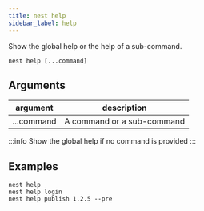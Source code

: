 ```yaml
---
title: nest help
sidebar_label: help
---
```


Show the global help or the help of a sub-command.

```shell script
nest help [...command]
```

## Arguments

 argument | description
 -------- | -----------
 ...command | A command or a sub-command

:::info
Show the global help if no command is provided
:::

## Examples

```shell script
nest help
nest help login
nest help publish 1.2.5 --pre
```
